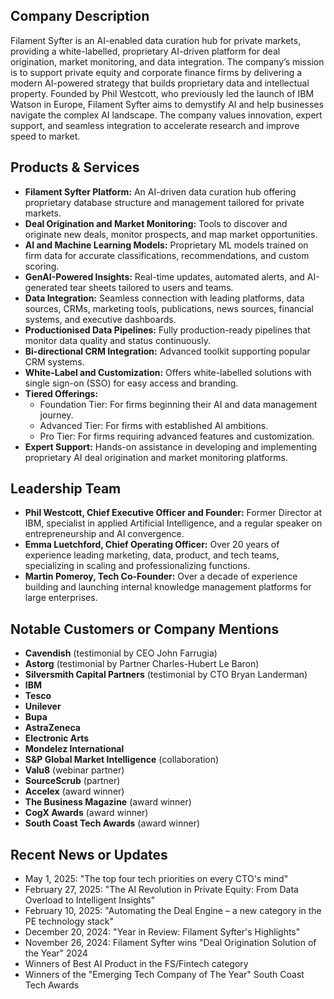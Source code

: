 ## Company Description  
Filament Syfter is an AI-enabled data curation hub for private markets, providing a white-labelled, proprietary AI-driven platform for deal origination, market monitoring, and data integration. The company’s mission is to support private equity and corporate finance firms by delivering a modern AI-powered strategy that builds proprietary data and intellectual property. Founded by Phil Westcott, who previously led the launch of IBM Watson in Europe, Filament Syfter aims to demystify AI and help businesses navigate the complex AI landscape. The company values innovation, expert support, and seamless integration to accelerate research and improve speed to market.

## Products & Services  
* **Filament Syfter Platform:** An AI-driven data curation hub offering proprietary database structure and management tailored for private markets.  
* **Deal Origination and Market Monitoring:** Tools to discover and originate new deals, monitor prospects, and map market opportunities.  
* **AI and Machine Learning Models:** Proprietary ML models trained on firm data for accurate classifications, recommendations, and custom scoring.  
* **GenAI-Powered Insights:** Real-time updates, automated alerts, and AI-generated tear sheets tailored to users and teams.  
* **Data Integration:** Seamless connection with leading platforms, data sources, CRMs, marketing tools, publications, news sources, financial systems, and executive dashboards.  
* **Productionised Data Pipelines:** Fully production-ready pipelines that monitor data quality and status continuously.  
* **Bi-directional CRM Integration:** Advanced toolkit supporting popular CRM systems.  
* **White-Label and Customization:** Offers white-labelled solutions with single sign-on (SSO) for easy access and branding.  
* **Tiered Offerings:**  
  - Foundation Tier: For firms beginning their AI and data management journey.  
  - Advanced Tier: For firms with established AI ambitions.  
  - Pro Tier: For firms requiring advanced features and customization.  
* **Expert Support:** Hands-on assistance in developing and implementing proprietary AI deal origination and market monitoring platforms.

## Leadership Team  
* **Phil Westcott, Chief Executive Officer and Founder:** Former Director at IBM, specialist in applied Artificial Intelligence, and a regular speaker on entrepreneurship and AI convergence.  
* **Emma Luetchford, Chief Operating Officer:** Over 20 years of experience leading marketing, data, product, and tech teams, specializing in scaling and professionalizing functions.  
* **Martin Pomeroy, Tech Co-Founder:** Over a decade of experience building and launching internal knowledge management platforms for large enterprises.

## Notable Customers or Company Mentions  
* **Cavendish** (testimonial by CEO John Farrugia)  
* **Astorg** (testimonial by Partner Charles-Hubert Le Baron)  
* **Silversmith Capital Partners** (testimonial by CTO Bryan Landerman)  
* **IBM**  
* **Tesco**  
* **Unilever**  
* **Bupa**  
* **AstraZeneca**  
* **Electronic Arts**  
* **Mondelez International**  
* **S&P Global Market Intelligence** (collaboration)  
* **Valu8** (webinar partner)  
* **SourceScrub** (partner)  
* **Accelex** (award winner)  
* **The Business Magazine** (award winner)  
* **CogX Awards** (award winner)  
* **South Coast Tech Awards** (award winner)

## Recent News or Updates  
* May 1, 2025: "The top four tech priorities on every CTO's mind"  
* February 27, 2025: "The AI Revolution in Private Equity: From Data Overload to Intelligent Insights"  
* February 10, 2025: "Automating the Deal Engine – a new category in the PE technology stack"  
* December 20, 2024: "Year in Review: Filament Syfter's Highlights"  
* November 26, 2024: Filament Syfter wins "Deal Origination Solution of the Year" 2024  
* Winners of Best AI Product in the FS/Fintech category  
* Winners of the "Emerging Tech Company of The Year" South Coast Tech Awards